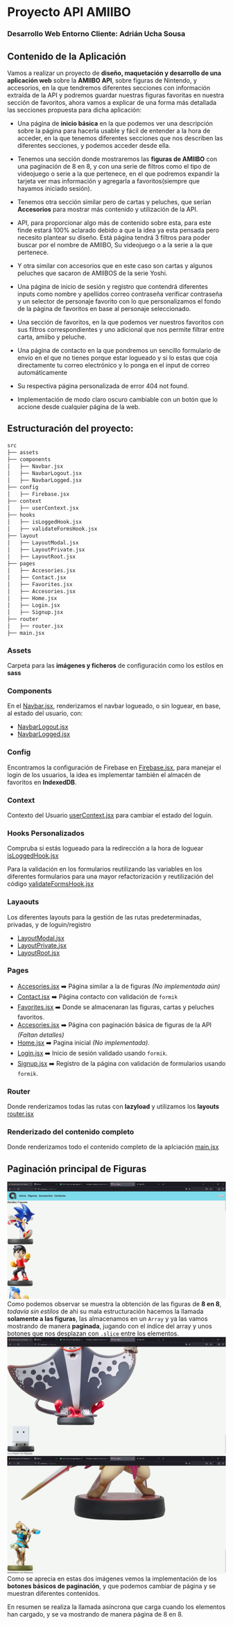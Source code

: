 # Proyecto API AMIIBO 
### Desarrollo Web Entorno Cliente: Adrián Ucha Sousa

## Contenido de la Aplicación
Vamos a realizar un proyecto de **diseño, maquetación y desarrollo de una aplicación web** sobre la **AMIIBO API**, 
sobre figuras de Nintendo, y accesorios, en la que tendremos diferentes secciones con información extraída de la API y 
podremos guardar nuestras figuras favoritas en nuestra sección de favoritos, ahora vamos a explicar de una forma más 
detallada las secciones propuesta para dicha aplicación:

- Una página de **inicio básica** en la que podemos ver una descripción sobre la página para hacerla usable y fácil de 
entender a la hora de acceder, en la que tenemos diferentes secciones que nos describen las diferentes secciones,
y podemos acceder desde ella.


- Tenemos una sección donde mostraremos las **figuras de AMIIBO** con una paginación de 8 en 8, y con una serie de filtros
como el tipo de videojuego o serie a la que pertenece, en el que podremos expandir la tarjeta ver mas información y 
agregarla a favoritos(siempre que hayamos iniciado sesión).

- Tenemos otra sección similar pero de cartas y peluches, que serían **Accesorios** para mostrar más contenido y utilización de la API.


- API, para proporcionar algo más de contenido sobre esta, para este
finde estará 100% aclarado debido a que la idea ya esta pensada pero
necesito plantear su diseño.
Está página tendrá 3 filtros para poder buscar por el nombre de
AMIIBO, Su videojuego o a la serie a la que pertenece.


- Y otra similar con accesorios que en este caso son cartas y algunos
peluches que sacaron de AMIIBOS de la serie Yoshi.


- Una página de inicio de sesión y registro que contendrá diferentes
inputs como nombre y apellidos correo contraseña verificar contraseña
y un selector de personaje favorito con lo que personalizamos el fondo
de la página de favoritos en base al personaje seleccionado.


- Una sección de favoritos, en la que podemos ver nuestros favoritos con
sus filtros correspondientes y uno adicional que nos permite filtrar entre
carta, amiibo y peluche.


- Una página de contacto en la que pondremos un sencillo formulario
de envío en el que no tienes porque estar logueado y si lo estas que coja
directamente tu correo electrónico y lo ponga en el input de correo
automáticamente


- Su respectiva página personalizada de error 404 not found.


- Implementación de modo claro oscuro cambiable con un botón que lo
accione desde cualquier página de la web.



## Estructuración del proyecto:

```plaintext
src
├── assets
├── components
│   ├── Navbar.jsx
│   ├── NavbarLogout.jsx
│   ├── NavbarLogged.jsx
├── config
│   ├── Firebase.jsx
├── context
│   ├── userContext.jsx
├── hooks
│   ├── isLoggedHook.jsx
│   ├── validateFormsHook.jsx
├── layout
│   ├── LayoutModal.jsx
│   ├── LayoutPrivate.jsx
│   ├── LayoutRoot.jsx
├── pages
│   ├── Accesories.jsx
│   ├── Contact.jsx
│   ├── Favorites.jsx
│   ├── Accesories.jsx
│   ├── Home.jsx
│   ├── Login.jsx
│   ├── Signup.jsx
├── router
│   ├── router.jsx
├── main.jsx
```

### Assets
Carpeta para las **imágenes y ficheros** de configuración como los estilos en **sass**

### Components
En el [Navbar.jsx](./src/components/Navbar.jsx), renderizamos el navbar logueado, o sin loguear, en base, al estado del 
usuario, con:
- [NavbarLogout.jsx](./src/components/NavbarLogout.jsx)
- [NavbarLogged.jsx](./src/components/NavbarLogged.jsx)

### Config
Encontramos la configuración de Firebase en [Firebase.jsx](./src/config/Firebase.jsx), para manejar el login de los 
usuarios, la idea es implementar también el almacén de favoritos en **IndexedDB**.

### Context
Contexto del Usuario [userContext.jsx](./src/context/userContext.jsx) para cambiar el estado del loguin.

### Hooks Personalizados

Compruba si estás logueado para la redirección a la hora de loguear [isLoggedHook.jsx](./src/hooks/isLoggedHook.jsx)

Para la validación en los formularios reutilizando las variables en los diferentes formularios para una mayor 
refactorización y reutilización del código [validateFormsHook.jsx](./src/hooks/validateFormsHook.jsx)

### Layaouts
Los diferentes layouts para la gestión de las rutas predeterminadas, privadas, y de loguin/registro
- [LayoutModal.jsx](./src/layout/LayoutModal.jsx)
- [LayoutPrivate.jsx](./src/layout/LayoutPrivate.jsx)
- [LayoutRoot.jsx](./src/layout/LayoutRoot.jsx)

### Pages
- [Accesories.jsx](./src/pages/Accesories.jsx) ➡️ Página similar a la de figuras _(No implementada aún)_
- [Contact.jsx](./src/pages/Contact.jsx) ➡️ Página contacto con validación de `formik`
- [Favorites.jsx](./src/pages/Favorites.jsx) ➡️ Donde se almacenaran las figuras, cartas y peluches favoritos.
- [Accesories.jsx](./src/pages/Figures.jsx) ➡️ Página con paginación básica de figuras de la API _(Faltan detalles)_
- [Home.jsx](./src/pages/Home.jsx) ➡️ Pagina inicial _(No implementada)._
- [Login.jsx](./src/pages/Login.jsx) ➡️ Inicio de sesión validado usando `formik`.
- [Signup.jsx](./src/pages/Signup.jsx) ➡️ Registro de la página con validación de formularios usando `formik`.



### Router
Donde renderizamos todas las rutas con **lazyload** y utilizamos los **layouts** [router.jsx](./src/router/router.jsx)

### Renderizado del contenido completo
Donde renderizamos todo el contenido completo de la aplciación [main.jsx](./src/main.jsx)

## Paginación principal de Figuras
![""](public/img/Capt1.png)
Como podemos observar se muestra la obtención de las figuras de **8 en 8**, _todavía sin estilos_ de ahi su mala estructuración
hacemos la llamada **solamente a las figuras**, las almacenamos en un `Array` y ya las vamos mostrando de manera **paginada**,
jugando con el índice del array y unos botones que nos desplazan con `.slice` entre los elementos.
![""](public/img/Capt2.png)
![""](public/img/Capt3.png)
Como se aprecia en estas dos imágenes vemos la implementación de los **botones básicos de paginación**, y que podemos cambiar
de página y se muestran diferentes contenidos.

En resumen se realiza la llamada asíncrona que carga cuando los elementos han cargado, y se va mostrando de manera
página de 8 en 8.